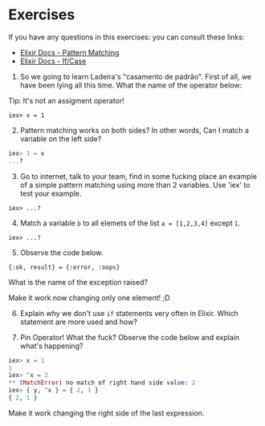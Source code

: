 # Exercises

If you have any questions in this exercises: you can consult these links:

+ [Elixir Docs - Pattern Matching](https://elixir-lang.org/getting-started/pattern-matching.html)
+ [Elixir Docs - If/Case](https://elixir-lang.org/getting-started/case-cond-and-if.html#doend-blocks)

01. So we going to learn Ladeira's "casamento de padrão". First 
of all, we have been lying all this time. What the name of the operator below:

Tip: It's not an assigment operator!

```
iex> x = 1
```

02. Pattern matching works on both sides? In other words, Can I match a variable 
on the left side?

```elixir
iex> 1 = x
...?
```

03. Go to internet, talk to your team, find in some fucking place an example of
a simple pattern matching using more than 2 variables. Use 'iex' to test your 
example.

```
iex> ...?
```

04. Match a variable `b` to all elemets of the list `a = [1,2,3,4]` except `1`.

```
iex> ...?
```

05. Observe the code below.

```
{:ok, result} = {:error, :oops}
```

What is the name of the exception raised?

Make it work now changing only one element! ;D

06. Explain why we don't use `if` statements very often in Elixir. Which statement
are more used and how?

07. Pin Operator! What the fuck? Observe the code below and explain what's happening?

```elixir
iex> x = 1
1
iex> ^x = 2
** (MatchError) no match of right hand side value: 2
iex> { y, ^x } = { 2, 1 }
{ 2, 1 }
```

Make it work changing the right side of the last expression.